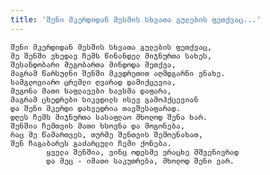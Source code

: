 ```yaml
---
title: 'შენი მკერდიდან მესმის სხვათა გულების ფეთქვაც...'
---
```


    შენი მკერდიდან მესმის სხვათა გულების ფეთქვაც,
    მე შენში ვხედავ ჩემს წინანდელ მიჯნურთა სახეს,
    შესანდობარი მეგობართა მინდოდა მეთქვა,
    მაგრამ წარსულნი შენში მკვდრეთით აღმდგარნი ვნახე.
    სამგლოვიარო ცრემლი ღვარად დამიქცევია,
    მეგონა მათი საფლავები ხავსმა დაფარა,
    მაგრამ ცხედრები სიკვდილს ისევ გამოჰქცევიან
    და შენი მკერდი დახვედრია თავშესაფარად.
    დღეს ჩემს მიჯნურთა სასაფლაო მხოლოდ შენა ხარ.
    შენშია ჩემთვის მათი ხსოვნა და მოგონება,
    რაც მე წამართვეს, თურმე შენთვის შემოენახათ,
    შენ ჩაგაბარეს გაძარცული ჩემი ქონება.
            ყველა შენშია, ვინც ოდესმე ვრაცხე მშვენივრად
            და მეც - იმათი საკუთრება, მხოლოდ შენი ვარ.

